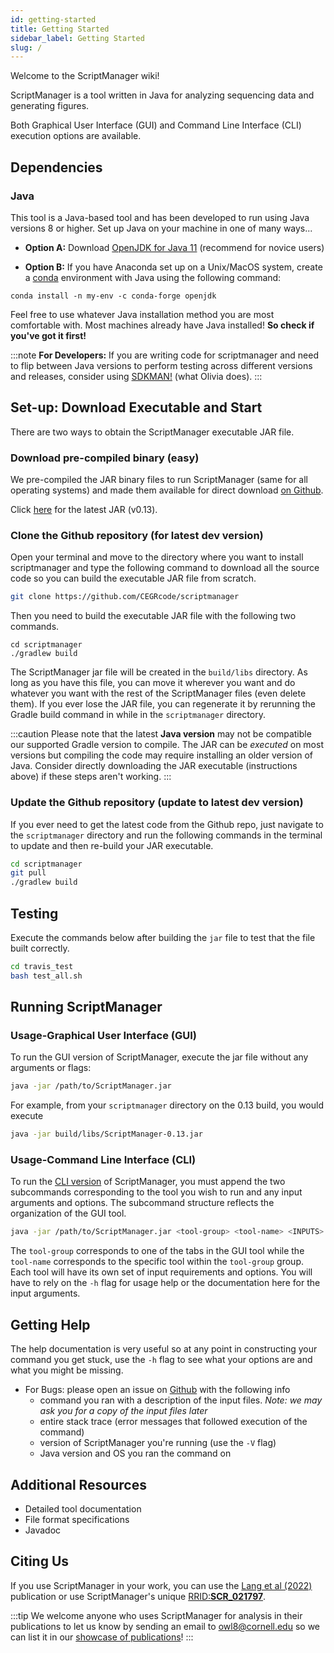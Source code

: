 ```yaml
---
id: getting-started
title: Getting Started
sidebar_label: Getting Started
slug: /
---
```


Welcome to the ScriptManager wiki!

ScriptManager is a tool written in Java for analyzing sequencing data and generating figures.

Both Graphical User Interface (GUI) and Command Line Interface (CLI) execution options are available.

## Dependencies

### Java

This tool is a Java-based tool and has been developed to run using Java versions 8 or higher. Set up Java on your machine in one of many ways...

* **Option A:** Download [OpenJDK for Java 11][temurin-11] (recommend for novice users)

* **Option B:** If you have Anaconda set up on a Unix/MacOS system, create a [conda][conda-openjdk] environment with Java using the following command:
```
conda install -n my-env -c conda-forge openjdk
```

Feel free to use whatever Java installation method you are most comfortable with. Most machines already have Java installed! **So check if you've got it first!**

:::note
**For Developers:** If you are writing code for scriptmanager and need to flip between Java versions to perform testing across different versions and releases, consider using  [SDKMAN!][sdk-notes] (what Olivia does).
:::

## Set-up: Download Executable and Start
There are two ways to obtain the ScriptManager executable JAR file.

### Download pre-compiled binary (easy)
We pre-compiled the JAR binary files to run ScriptManager (same for all operating systems) and made them available for direct download [on Github][github-releases].

Click [here][direct-download-jar] for the latest JAR (v0.13).

### Clone the Github repository (for latest dev version)
Open your terminal and move to the directory where you want to install scriptmanager and type the following command to download all the source code so you can build the executable JAR file from scratch.
```bash
git clone https://github.com/CEGRcode/scriptmanager
```

Then you need to build the executable JAR file with the following two commands.
```
cd scriptmanager
./gradlew build
```

The ScriptManager jar file will be created in the `build/libs` directory. As long as you have this file, you can move it wherever you want and do whatever you want with the rest of the ScriptManager files (even delete them). If you ever lose the JAR file, you can regenerate it by rerunning the Gradle build command in while in the `scriptmanager` directory.

:::caution
Please note that the latest **Java version** may not be compatible our supported Gradle version to compile. The JAR can be *executed* on most versions but compiling the code may require installing an older version of Java. Consider directly downloading the JAR executable (instructions above) if these steps aren't working.
:::

### Update the Github repository (update to latest dev version)
If you ever need to get the latest code from the Github repo, just navigate to the `scriptmanager` directory and run the following commands in the terminal to update and then re-build your JAR executable.
```bash
cd scriptmanager
git pull
./gradlew build
```

## Testing

Execute the commands below after building the `jar` file to test that the file built correctly.
<!---Clean-up test file, write test script, and add to repo-->
<!---Add doc for executing during setup-->
<!---Check java version-->

```bash
cd travis_test
bash test_all.sh
```



## Running ScriptManager

### Usage-Graphical User Interface (GUI)

To run the GUI version of ScriptManager, execute the jar file without any arguments or flags:

```bash
java -jar /path/to/ScriptManager.jar
```

For example, from your `scriptmanager` directory on the 0.13 build, you would execute

```bash
java -jar build/libs/ScriptManager-0.13.jar
```


### Usage-Command Line Interface (CLI)

To run the [CLI version][cli] of ScriptManager, you must append the two subcommands corresponding to the tool you wish to run and any input arguments and options. The subcommand structure reflects the organization of the GUI tool.

```bash
java -jar /path/to/ScriptManager.jar <tool-group> <tool-name> <INPUTS> <OPTIONS>
```

The `tool-group` corresponds to one of the tabs in the GUI tool while the `tool-name` corresponds to the specific tool within the `tool-group` group. Each tool will have its own set of input requirements and options. You will have to rely on the `-h` flag for usage help or the documentation here for the input arguments.


## Getting Help

The help documentation is very useful so at any point in constructing your command you get stuck, use the `-h` flag to see what your options are and what you might be missing.

<!---Read through the tool guide (use `-h` flag if using CLI) to check for parameter restrictions-->
<!---Add FAQs page-->
* For Bugs: please open an issue on [Github][github-repo] with the following info
    * command you ran with a description of the input files. _Note: we may ask you for a copy of the input files later_
    * entire stack trace (error messages that followed execution of the command)
    * version of ScriptManager you're running (use the `-V` flag)
    * Java version and OS you ran the command on


## Additional Resources
* Detailed tool documentation
* File format specifications
* Javadoc

## Citing Us
If you use ScriptManager in your work, you can use the [Lang et al (2022)][pearc-paper] publication or use ScriptManager's unique [RRID:**SCR_021797**][rrid-link].

:::tip
We welcome anyone who uses ScriptManager for analysis in their publications to let us know by sending an email to owl8@cornell.edu so we can list it in our [showcase of publications][publications-list]!
:::

[temurin-11]:https://adoptium.net/temurin/releases?version=11
[conda-openjdk]:https://anaconda.org/conda-forge/openjdk
[github-releases]:https://github.com/CEGRcode/scriptmanager/releases
[direct-download-jar]:https://github.com/CEGRcode/scriptmanager/releases/download/v0.13/ScriptManager-v0.13.jar
[pearc-paper]:https://dl.acm.org/doi/abs/10.1145/3491418.3535161
[rrid-link]:https://scicrunch.org/resources/data/record/nlx_144509-1/SCR_021797/resolver?q=SCR_021797%2A&l=SCR_021797%2A&i=rrid:scr_021797

[github-repo]:https://github.com/CEGRcode/scriptmanager
[sdk-notes]:/docs/Contributing/developer-guidelines#sdkman
[cli]:/docs/Guides/command-line
[publications-list]:/docs/References/publications
